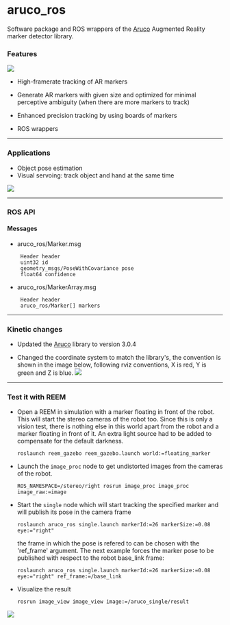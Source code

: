 # aruco_ros

Software package and ROS wrappers of the [Aruco][1] Augmented Reality marker detector library.

### Features

<img align="bottom" src="https://raw.github.com/pal-robotics/aruco_ros/master/aruco_ros/etc/marker_in_hand.jpg" />

- High-framerate tracking of AR markers

- Generate AR markers with given size and optimized for minimal perceptive ambiguity (when there are more markers to track)

- Enhanced precision tracking by using boards of markers

- ROS wrappers

---

### Applications

- Object pose estimation
- Visual servoing: track object and hand at the same time

<img align="bottom" src="https://raw.github.com/pal-robotics/aruco_ros/master/aruco_ros/etc/reem_gazebo_floating_marker_world.png"/>

---

### ROS API

#### Messages

- aruco_ros/Marker.msg

       Header header
       uint32 id
       geometry_msgs/PoseWithCovariance pose
       float64 confidence

- aruco_ros/MarkerArray.msg

       Header header
       aruco_ros/Marker[] markers

---

### Kinetic changes

- Updated the [Aruco][1] library to version 3.0.4

- Changed the coordinate system to match the library's, the convention is shown
  in the image below, following rviz conventions, X is red, Y is green and Z is
  blue.
  <img align="bottom" src="/aruco_ros/etc/new_coordinates.png"/>

---

### Test it with REEM

- Open a REEM in simulation with a marker floating in front of the robot. This will start the stereo cameras of the robot too. Since this is only a vision test, there is nothing else in this world apart from the robot and a marker floating in front of it. An extra light source had to be added to compensate for the default darkness.

  ```
  roslaunch reem_gazebo reem_gazebo.launch world:=floating_marker
  ```

- Launch the `image_proc` node to get undistorted images from the cameras of the robot.

  ```
  ROS_NAMESPACE=/stereo/right rosrun image_proc image_proc image_raw:=image
  ```

- Start the `single` node which will start tracking the specified marker and will publish its pose in the camera frame

  ```
  roslaunch aruco_ros single.launch markerId:=26 markerSize:=0.08 eye:="right"
  ```

  the frame in which the pose is refered to can be chosen with the 'ref_frame' argument. The next example forces the marker pose to
  be published with respect to the robot base_link frame:

  ```
  roslaunch aruco_ros single.launch markerId:=26 markerSize:=0.08 eye:="right" ref_frame:=/base_link
  ```

- Visualize the result

  ```
  rosrun image_view image_view image:=/aruco_single/result
  ```

<img align="bottom" src="https://raw.github.com/pal-robotics/aruco_ros/master/aruco_ros/etc/reem_gazebo_floating_marker.png"/>

[1]: http://www.sciencedirect.com/science/article/pii/S0031320314000235 "Automatic generation and detection of highly reliable fiducial markers under occlusion by S. Garrido-Jurado and R. Muñoz-Salinas and F.J. Madrid-Cuevas and M.J. Marín-Jiménez 2014"
